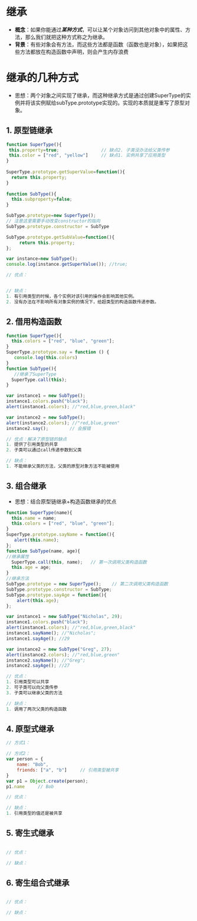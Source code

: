 # 继承
+ **概念**：如果你能通过***某种方式***，可以让某个对象访问到其他对象中的属性、方法，那么我们就把这种方式称之为继承。
+ **背景**：有些对象会有方法，而这些方法都是函数（函数也是对象），如果把这些方法都放在构造函数中声明，则会产生内存浪费

# 继承的几种方式
+ 思想：两个对象之间实现了继承，而这种继承方式是通过创建SuperType的实例并将该实例赋给subType.prototype实现的。实现的本质就是重写了原型对象。
## 1. 原型链继承
```js
function SuperType(){
 this.property=true;                // 缺点2. 子类没办法给父类传参
 this.color = ["red", "yellow"]     // 缺点1. 实例共享了应用类型
}
 
SuperType.prototype.getSuperValue=function(){
  return this.property;
}
 
function SubType(){
  this.subproperty=false;
}

SubType.prototype=new SuperType();
// 注意这里需要手动改变constructor的指向
SubType.prototype.constructor = SubType

SubType.prototype.getSubValue=function(){
     return this.property;
};

var instance=new SubType();
console.log(instance.getSuperValue()); //true;
```
```js
// 优点：


// 缺点：
1. 有引用类型的时候，各个实例对该引用的操作会影响其他实例。
2. 没有办法在不影响所有对象实例的情况下，给超类型的构造函数传递参数。
```

## 2. 借用构造函数

```js
function SuperType(){
  this.colors = ["red", "blue", "green"];
}
SuperType.prototype.say = function () {
   console.log(this.colors)
}
function SubType(){
   //继承了SuperType
  SuperType.call(this);
}

var instance1 = new SubType();
instance1.colors.push("black");
alert(instance1.colors); //"red,blue,green,black"

var instance2 = new SubType();
alert(instance2.colors); //"red,blue,green"
instance2.say();        // 会报错

```
```js
// 优点：解决了原型链的缺点
1. 提供了引用类型的共享
2. 子类可以通过call传递参数到父类

// 缺点：
1. 不能继承父类的方法，父类的原型对象方法不能被使用
```

## 3. 组合继承
+ 思想：结合原型链继承+构造函数继承的优点
```js
function SuperType(name){
  this.name = name;
  this.colors = ["red", "blue", "green"];
}
SuperType.prototype.sayName = function(){
   alert(this.name);
};
function SubType(name, age){
//继承属性
  SuperType.call(this, name);   // 第一次调用父类构造函数
  this.age = age;
}
//继承方法
SubType.prototype = new SuperType();    // 第二次调用父类构造函数
SubType.prototype.constructor = SubType;
SubType.prototype.sayAge = function(){
    alert(this.age);
};

var instance1 = new SubType("Nicholas", 29);
instance1.colors.push("black");
alert(instance1.colors); //"red,blue,green,black"
instance1.sayName(); //"Nicholas";
instance1.sayAge(); //29

var instance2 = new SubType("Greg", 27);
alert(instance2.colors); //"red,blue,green"
instance2.sayName(); //"Greg";
instance2.sayAge(); //27
```
```js
// 优点：
1. 引用类型可以共享
2. 可子类可以向父类传参
3. 子类可以继承父类的方法

// 缺点：
1. 调用了两次父类的构造函数
```


## 4. 原型式继承
```js
// 方式1：

// 方式2：
var person = {
    name: "Bob",
    friends: ["a", "b"]     // 引用类型被共享
}
var p1 = Object.create(person);
p1.name     // Bob
```
```js
// 优点：

// 缺点：
1. 引用类型的值还是被共享
```
## 5. 寄生式继承
```js
```
```js
// 优点：

// 缺点：
```

## 6. 寄生组合式继承
```js
```
```js
// 优点：

// 缺点：
```